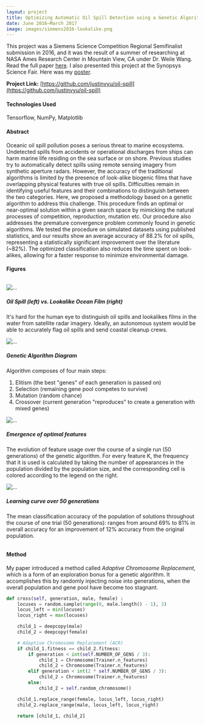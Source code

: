 ```yaml
---
layout: project
title: Optimizing Automatic Oil Spill Detection using a Genetic Algorithm
date: June 2016—March 2017
image: images/siemens2016-lookalike.png
---
```


<div class="message">
This project was a Siemens Science Competition Regional Semifinalist submission in 2016, and it
was the result of a summer of researching at NASA Ames Research Center in Mountain View, CA
under Dr. Weile Wang.
<br/>
Read the full paper <a href="{{ site.baseurl }}/public/documents/siemens2016.pdf">here</a>.
I also presented this project at the Synopsys Science Fair. Here was my 
<a href="{{ site.baseurl }}/public/documents/synopsys2017.pdf">poster</a>.
</div>

**Project Link:** [https://github.com/justinvyu/oil-spill](https://github.com/justinvyu/oil-spill)

#### Technologies Used
Tensorflow, NumPy, Matplotlib

#### Abstract

Oceanic oil spill pollution poses a serious threat to marine ecosystems.
Undetected spills from accidents or operational discharges from ships can harm
marine life residing on the sea surface or on shore. Previous studies try to
automatically detect spills using remote sensing imagery from synthetic aperture
radars. However, the accuracy of the traditional algorithms is limited by the
presence of look-alike biogenic films that have overlapping physical features with
true oil spills. Difficulties remain in identifying useful features and their
combinations to distinguish between the two categories. Here, we proposed a
methodology based on a genetic algorithm to address this challenge. This procedure
finds an optimal or near-optimal solution within a given search space by mimicking
the natural processes of competition, reproduction, mutation etc. Our procedure
also addresses the premature convergence problem commonly found in genetic
algorithms. We tested the procedure on simulated datasets using published statistics,
and our results show an average accuracy of 88.2% for oil spills, representing a
statistically significant improvement over the literature (~82%). The optimized
classification also reduces the time spent on look-alikes, allowing for a faster
response to minimize environmental damage.

#### Figures

<div class="container" style="margin: 2rem 0;">
  <div class="row">
    <div class="col-sm-6">
    <div class="card">
        <img src="{{site.baseurl}}/projects/images/siemens2016-lookalike.png" class="card-img-top" alt="...">
        <div class="card-body">
        <h5 class="card-title">
        Oil Spill (left) vs. Lookalike Ocean Film (right)
        </h5>
        <p class="card-text">
        It's hard for the human eye to distinguish oil spills and lookalikes films in
        the water from satellite radar imagery. Ideally, an autonomous system would be
        able to accurately flag oil spills and send coastal cleanup crews.
        </p>
        </div>
    </div>
    </div>
    <div class="col-sm-6">
    <div class="card">
        <img src="{{site.baseurl}}/projects/images/siemens2016-ga.png" class="card-img-top" alt="...">
        <div class="card-body">
        <h5 class="card-title">
        Genetic Algorithm Diagram
        </h5>
        <p class="card-text">
        Algorithm composes of four main steps:
        <ol>
        <li>Elitism (the best "genes" of each generation is passed on)</li>
        <li>Selection (remaining gene pool competes to survive)</li>
        <li>Mutation (random chance)</li>
        <li>Crossover (current generation "reproduces" to create a generation with mixed genes)</li>
        </ol>
        </p>
        </div>
    </div>
    </div>
  </div>
  <div class="row">
    <div class="col-sm-6">
    <div class="card">
        <img src="{{site.baseurl}}/projects/images/siemens2016-features.png" class="card-img-top" alt="...">
        <div class="card-body">
        <h5 class="card-title">
            Emergence of optimal features
        </h5>
        <p class="card-text">
            The evolution of feature usage over the course of a single run (50 generations)
            of the genetic algorithm. For every feature K, the frequency that it is used
            is calculated by taking the number of appearances in the population divided by the
            population size, and the corresponding cell is colored according to the legend on the right.
        </p>
        </div>
    </div>
    </div>
    <div class="col-sm-6">
    <div class="card">
        <img src="{{site.baseurl}}/projects/images/siemens2016-accuracy.png" class="card-img-top" alt="...">
        <div class="card-body">
        <h5 class="card-title">
            Learning curve over 50 generations
        </h5>
        <p class="card-text">
            The mean classification accuracy of the population of solutions throughout the
            course of one trial (50 generations): ranges from around 69% to 81% in overall accuracy
            for an improvement of 12% accuracy from the original population.
        </p>
        </div>
    </div>
    </div>
  </div>
</div>

#### Method

My paper introduced a method called *Adaptive Chromosome Replacement*, which is a form of an exploration
bonus for a genetic algorithm. It accomplishes this by randomly injecting noise into generations, when
the overall population and gene pool have become too stagnant.

```python
def cross(self, generation, male, female) :
    locuses = random.sample(range(0, male.length() - 1), 2)
    locus_left = min(locuses)
    locus_right = max(locuses)

    child_1 = deepcopy(male)
    child_2 = deepcopy(female)

    # Adaptive Chromosome Replacement (ACR)
    if child_1.fitness == child_2.fitness:
        if generation < int(self.NUMBER_OF_GENS / 3):
            child_1 = Chromosome(Trainer.n_features)
            child_2 = Chromosome(Trainer.n_features)
        elif generation < int(2 * self.NUMBER_OF_GENS / 3):
            child_2 = Chromosome(Trainer.n_features)
        else:
            child_2 = self.random_chromosome()

    child_1.replace_range(female, locus_left, locus_right)
    child_2.replace_range(male, locus_left, locus_right)

    return [child_1, child_2]
```